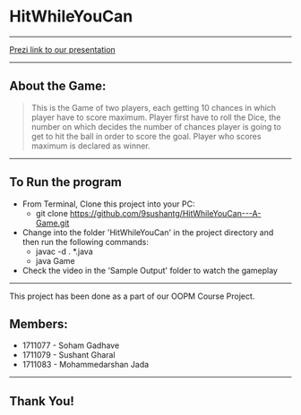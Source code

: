 # HitWhileYouCan
---
[Prezi link to our presentation](https://prezi.com/view/KLqKBvHYRXNs3Kz3PKBh/ "Presentation")

---
## About the Game:
> This is the Game of two players, each getting 10 chances in which player have to score maximum.
> Player first have to roll the Dice, the number on which decides the number of chances player is going to get to hit the ball in order to score the goal.
> Player who scores maximum is declared as winner.

---
## To Run the program
* From Terminal, Clone this project into your PC:
    * git clone https://github.com/9sushantg/HitWhileYouCan---A-Game.git
* Change into the folder 'HitWhileYouCan' in the project directory and then run the following commands:
    * javac -d . *.java
    * java Game
* Check the video in the 'Sample Output' folder to watch the gameplay
---
This project has been done as a part of our OOPM Course Project.
## Members:
* 1711077 - Soham Gadhave
* 1711079 - Sushant Gharal
* 1711083 - Mohammedarshan Jada
---
## Thank You!

